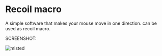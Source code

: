 # Recoil macro

A simple software that makes your mouse move in one direction.
can be used as recoil macro.


SCREENSHOT:

![misted](https://user-images.githubusercontent.com/113756365/190847464-741a44bf-5c37-4f52-a736-6a5535ac59be.PNG)

